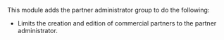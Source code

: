 This module adds the partner administrator group to do the following:

* Limits the creation and edition of commercial partners to the partner administrator.
